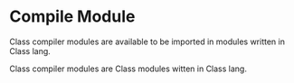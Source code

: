 # Compile Module

Class compiler modules are available to be imported in modules written in Class lang.

Class compiler modules are Class modules witten in Class lang.
